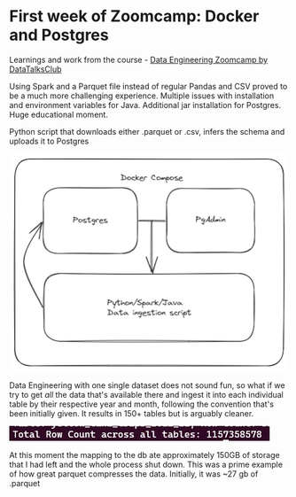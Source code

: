 # First week of Zoomcamp: Docker and Postgres

Learnings and work from the course - [Data Engineering Zoomcamp by DataTalksClub](https://github.com/DataTalksClub/data-engineering-zoomcamp)

Using Spark and a Parquet file instead of regular Pandas and CSV proved to be a much more challenging experience.
Multiple issues with installation and environment variables for Java. Additional jar installation for Postgres. Huge educational moment.

Python script that downloads either .parquet or .csv, infers the schema and uploads it to Postgres

![Containers](viz/docker.png)

Data Engineering with one single dataset does not sound fun, so what if we try to get *all* the data that's available there and ingest it into each individual table by their respective year and month, following the convention that's been initially given. It results in 150+ tables but is arguably cleaner.

![Containers](viz/My_hardrive_couldnt_handle_more.png)

At this moment the mapping to the db ate approximately 150GB of storage that I had left and the whole process shut down. This was a prime example of how great parquet compresses the data. Initially, it was ~27 gb of .parquet

